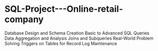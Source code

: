 # SQL-Project---Online-retail-company
Database Design and Schema Creation
Basic to Advanced SQL Queries
Data Aggregation and Analysis
Joins and Subqueries
Real-World Problem Solving
Triggers on Tables for Record Log Maintenance
